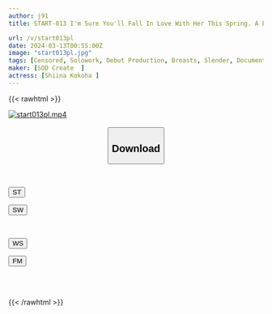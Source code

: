 ```yaml
---
author: j91
title: START-013 I'm Sure You'll Fall In Love With Her This Spring. A Former Hotelier With A Handsome Face, A 9-inch Head And An E Cup, Outstanding Eroticism, And A Straight Heart. Koharu Shiina AV DEBUT

url: /v/start013pl
date: 2024-03-13T00:55:00Z
image: "start013pl.jpg"
tags: [Censored, Solowork, Debut Production, Breasts, Slender, Documentary	]
maker: [SOD Create  ]
actress: [Shiina Kokoha ]
---
```



{{< rawhtml >}}

<div class="video" data-videoid="LOQXAeDGdvfRwxZ">
    <a href="javascript:;">
        <img src="/v/start013pl/start013pl.jpg" width="WIDTH" height="HEIGHT" alt="start013pl.mp4" loading="lazy">
    </a>
</div>

<script type="text/javascript" src="https://j91.asia/asset/on-demand-st.js"></script>

<br>
  <link rel="stylesheet" href="https://j91.asia/asset/bs5.css">
  
  <center>
  <button class="btn btn-primary" type="button" data-bs-toggle="collapse" data-bs-target=".multi-collapse" aria-expanded="false" aria-controls="multiCollapseExample1 multiCollapseExample2"><h2>Download</h2></button></center>
</p>
<div class="row">
  <div class="col">
    <div class="collapse multi-collapse" id="multiCollapseExample1">
      <div class="card card-body">
	      	      <br>
<div class="buttons">  
<p><a href="https://streamtape.to/v/LOQXAeDGdvfRwxZ" target="_blank"><button class="btn-hover color-3"><i class="fa fa-download"></i> ST</button></a></p>
<p><a href="https://asnwish.com/2nngvu87m0c0" target="_blank"><button class="btn-hover color-2"><i class="fa fa-download"></i> SW</button></a></p></div>
    </div>
  </div>
</div>
  <div class="col">
    <div class="collapse multi-collapse" id="multiCollapseExample2">
      <div class="card card-body">
	      <br>
<div class="buttons">
<p><a href="https://wolfstream.tv/2w3g3laaa808"><button class="btn-hover color-9"><i class="fa fa-download"></i> WS</button></a></p>
<p><a href="https://filemoon.sx/d/dc579fpkcg9t"><button class="btn-hover color-8"><i class="fa fa-download"></i> FM</button></a></p></div>
<br><br>
      </div>
    </div>
  </div>
</div>

{{< /rawhtml >}}